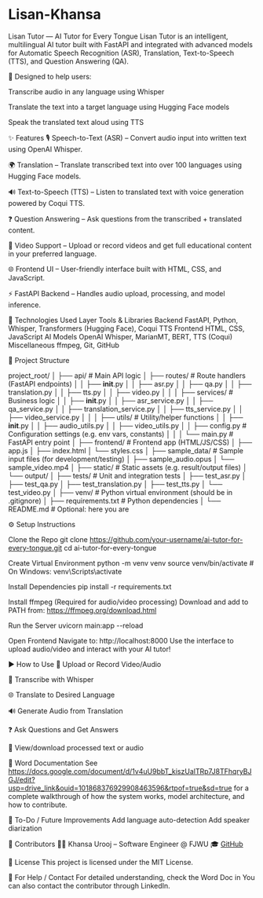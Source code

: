 # Lisan-Khansa
Lisan Tutor — AI Tutor for Every Tongue
Lisan Tutor is an intelligent, multilingual AI tutor built with FastAPI and integrated with advanced models for Automatic Speech Recognition (ASR), Translation, Text-to-Speech (TTS), and Question Answering (QA).

🎯 Designed to help users:

Transcribe audio in any language using Whisper

Translate the text into a target language using Hugging Face models

Speak the translated text aloud using TTS



✨ Features
🎙️ Speech-to-Text (ASR) – Convert audio input into written text using OpenAI Whisper.

🌍 Translation – Translate transcribed text into over 100 languages using Hugging Face models.

🔊 Text-to-Speech (TTS) – Listen to translated text with voice generation powered by Coqui TTS.

❓ Question Answering – Ask questions from the transcribed + translated content.

📼 Video Support – Upload or record videos and get full educational content in your preferred language.

🌐 Frontend UI – User-friendly interface built with HTML, CSS, and JavaScript.

⚡ FastAPI Backend – Handles audio upload, processing, and model inference.



🔧 Technologies Used
Layer	                                  Tools & Libraries
Backend	                          FastAPI, Python, Whisper, Transformers (Hugging Face), Coqui TTS
Frontend	                      HTML, CSS, JavaScript 
AI Models	                      OpenAI Whisper, MarianMT, BERT, TTS (Coqui)
Miscellaneous                     ffmpeg, Git, GitHub

📂 Project Structure

project_root/
│
├── api/                         # Main API logic
│   ├── routes/                  # Route handlers (FastAPI endpoints)
│   │   ├── __init__.py
│   │   ├── asr.py
│   │   ├── qa.py
│   │   ├── translation.py
│   │   ├── tts.py
│   │   ├── video.py
│   │
│   ├── services/                # Business logic
│   │   ├── __init__.py
│   │   ├── asr_service.py
│   │   ├── qa_service.py
│   │   ├── translation_service.py
│   │   ├── tts_service.py
│   │   ├── video_service.py
│   │
│   ├── utils/                   # Utility/helper functions
│   │   ├── __init__.py
│   │   ├── audio_utils.py
│   │   ├── video_utils.py
│   │   ├── config.py            # Configuration settings (e.g. env vars, constants)
│   │
│   └── main.py                  # FastAPI entry point
│
├── frontend/                    # Frontend app (HTML/JS/CSS)
│   ├── app.js
│   ├── index.html
│   └── styles.css
│
├── sample_data/                # Sample input files (for development/testing)
│   ├── sample_audio.opus
│   └── sample_video.mp4
│
├── static/                      # Static assets (e.g. result/output files)
│   └── output/
│
├── tests/                       # Unit and integration tests
│   ├── test_asr.py
│   ├── test_qa.py
│   ├── test_translation.py
│   ├── test_tts.py
│   └── test_video.py
│
├── venv/                        # Python virtual environment (should be in .gitignore)
│
├── requirements.txt             # Python dependencies
│
└── README.md                    # Optional: here you are



⚙️ Setup Instructions

Clone the Repo
git clone https://github.com/your-username/ai-tutor-for-every-tongue.git
cd ai-tutor-for-every-tongue

Create Virtual Environment
python -m venv venv
source venv/bin/activate   # On Windows: venv\Scripts\activate


Install Dependencies
pip install -r requirements.txt

Install ffmpeg (Required for audio/video processing)
Download and add to PATH from: https://ffmpeg.org/download.html

Run the Server
uvicorn main:app --reload

Open Frontend
Navigate to: http://localhost:8000
Use the interface to upload audio/video and interact with your AI tutor!

▶️ How to Use
🎥 Upload or Record Video/Audio

🧠 Transcribe with Whisper

🌐 Translate to Desired Language

🔊 Generate Audio from Translation

❓ Ask Questions and Get Answers

📄 View/download processed text or audio

📑 Word Documentation
See https://docs.google.com/document/d/1v4uU9bbT_kiszUalTRp7J8TFhqryBJGJ/edit?usp=drive_link&ouid=101868376929908463596&rtpof=true&sd=true for a complete walkthrough of how the system works, model architecture, and how to contribute.

🔮 To-Do / Future Improvements
 Add language auto-detection
 Add speaker diarization

 👥 Contributors
👩‍💻 Khansa Urooj – Software Engineer @ FJWU 🎓
 [GitHub](https://github.com/fullstackcareeszone/ai-tutor-for-every-tongue/tree/main/lisan-khansa)

📜 License
This project is licensed under the MIT License.

🤝 For Help / Contact
For detailed understanding, check the Word Doc in 
You can also contact the contributor through LinkedIn.



